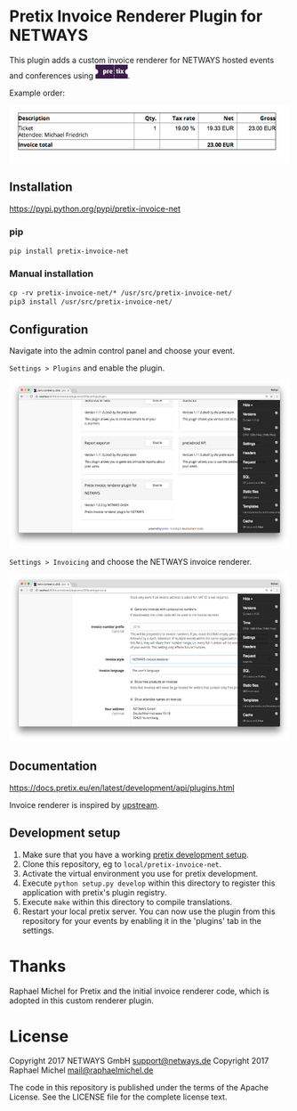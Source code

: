 # Pretix Invoice Renderer Plugin for NETWAYS

This plugin adds a custom invoice renderer for NETWAYS hosted events and conferences
using <a href="https://pretix.eu/about/en/"><img src="https://github.com/NETWAYS/pretix-invoice-net/blob/master/res/logo.png" height="25"></a>.

Example order:

<img src="https://github.com/NETWAYS/pretix-invoice-net/blob/master/res/screenshot/pretix_invoice_net_event_order_pdf_table.png" alt="order table">


## Installation

https://pypi.python.org/pypi/pretix-invoice-net

### pip

```
pip install pretix-invoice-net
```

### Manual installation

```
cp -rv pretix-invoice-net/* /usr/src/pretix-invoice-net/
pip3 install /usr/src/pretix-invoice-net/
```

## Configuration

Navigate into the admin control panel and choose your event.

`Settings > Plugins` and enable the plugin.

<img src="https://github.com/NETWAYS/pretix-invoice-net/blob/master/res/screenshot/pretix_invoice_net_event_enable_plugin.png" alt="enable plugin" height="300">

`Settings > Invoicing` and choose the NETWAYS invoice renderer.

<img src="https://github.com/NETWAYS/pretix-invoice-net/blob/master/res/screenshot/pretix_invoice_net_event_select_renderer.png" alt="select renderer" height="300">

## Documentation

https://docs.pretix.eu/en/latest/development/api/plugins.html

Invoice renderer is inspired by [upstream](https://github.com/pretix/pretix/blob/master/src/pretix/base/invoice.py).

## Development setup

1. Make sure that you have a working [pretix development setup](https://docs.pretix.eu/en/latest/development/setup.html).
2. Clone this repository, eg to ``local/pretix-invoice-net``.
3. Activate the virtual environment you use for pretix development.
4. Execute ``python setup.py develop`` within this directory to register this application with pretix's plugin registry.
5. Execute ``make`` within this directory to compile translations.
6. Restart your local pretix server. You can now use the plugin from this repository for your events by enabling it in
   the 'plugins' tab in the settings.


# Thanks

Raphael Michel for Pretix and the initial invoice renderer code, which is adopted in this custom renderer plugin.

# License

Copyright 2017 NETWAYS GmbH <support@netways.de>
Copyright 2017 Raphael Michel <mail@raphaelmichel.de>

The code in this repository is published under the terms of the Apache License.
See the LICENSE file for the complete license text.

